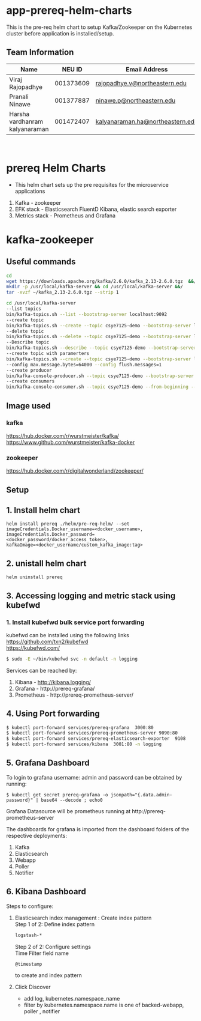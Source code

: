 # app-prereq-helm-charts

This is the pre-req helm chart to setup Kafka/Zookeeper on the Kubernetes cluster before application is installed/setup.

## Team Information

| Name                           | NEU ID    | Email Address                    |
| ------------------------------ | --------- | -------------------------------- |
| Viraj Rajopadhye               | 001373609 | rajopadhye.v@northeastern.edu    |
| Pranali Ninawe                 | 001377887 | ninawe.p@northeastern.edu        |
| Harsha vardhanram kalyanaraman | 001472407 | kalyanaraman.ha@northeastern.edu |

<br/>

# prereq Helm Charts

* This helm chart sets up the pre requisites for the microservice applications
1. Kafka - zookeeper
2. EFK stack - Elasticsearch FluentD Kibana, elastic search exporter
3. Metrics stack - Prometheus and Grafana

# kafka-zookeeper
## Useful commands
```bash
cd
wget https://downloads.apache.org/kafka/2.6.0/kafka_2.13-2.6.0.tgz  &&/
mkdir -p /usr/local/kafka-server && cd /usr/local/kafka-server &&/
tar -xvzf ~/kafka_2.13-2.6.0.tgz --strip 1

cd /usr/local/kafka-server
--list topics
bin/kafka-topics.sh --list --bootstrap-server localhost:9092
--create topic
bin/kafka-topics.sh --create --topic csye7125-demo --bootstrap-server localhost:9092
--delete topic
bin/kafka-topics.sh --delete --topic csye7125-demo --bootstrap-server localhost:9092
--Describe topic
bin/kafka-topics.sh --describe --topic csye7125-demo --bootstrap-server localhost:9092
--create topic with paramerters
bin/kafka-topics.sh --create --topic csye7125-demo --bootstrap-server localhost:9092 --partitions 1 --replication-factor 1 \
--config max.message.bytes=64000 --config flush.messages=1
--create producer
bin/kafka-console-producer.sh --topic csye7125-demo --bootstrap-server localhost:9092
--create consumers
bin/kafka-console-consumer.sh --topic csye7125-demo --from-beginning --bootstrap-server localhost:9092 --group cg1
```

## Image used
### kafka
https://hub.docker.com/r/wurstmeister/kafka/<br>
https://www.github.com/wurstmeister/kafka-docker

### zookeeper
https://hub.docker.com/r/digitalwonderland/zookeeper/

## Setup

## 1. Install helm chart
```
helm install prereq ./helm/pre-req-helm/ --set imageCredentials.Docker_username=<docker_username>,
imageCredentials.Docker_password=<docker_password/docker_access_token>,
kafkaImage=<docker_username/custom_kafka_image:tag>
```

## 2. unistall helm chart
```
helm uninstall prereq
```


## 3. Accessing logging and metric stack using kubefwd
### 1. Install kubefwd bulk service port forwarding
kubefwd can be installed using the following links<br/>
https://github.com/txn2/kubefwd<br/>
https://kubefwd.com/
```bash
$ sudo -E ~/bin/kubefwd svc -n default -n logging
```

Services can be reached by:
1. Kibana - http://kibana.logging/
2. Grafana - http://prereq-grafana/
3. Prometheus - http://prereq-prometheus-server/

## 4. Using Port forwarding

```bash
$ kubectl port-forward services/prereq-grafana  3000:80
$ kubectl port-forward services/prereq-prometheus-server 9090:80
$ kubectl port-forward services/prereq-elasticsearch-exporter  9108
$ kubectl port-forward services/kibana  3001:80 -n logging
```
## 5. Grafana Dashboard
To login to grafana username: admin and password can be obtained by running:
```
$ kubectl get secret prereq-grafana -o jsonpath="{.data.admin-password}" | base64 --decode ; echo0
```

Grafana Datasource will be prometheus running at
http://prereq-prometheus-server

The dashboards for grafana is imported from the dashboard folders of the respective deployments:
1. Kafka
2. Elasticsearch
3. Webapp
4. Poller
5. Notifier

## 6. Kibana Dashboard
Steps to configure:
1. Elasticsearch index management : Create index pattern<br/>
  Step 1 of 2: Define index pattern<br/>
   ```bash
   logstash-*
   ```
    Step 2 of 2: Configure settings<br/>
    Time Filter field name
    ```bash
    @timestamp
    ```
    to create and index pattern

2. Click Discover
    * add log, kubernetes.namespace_name
    * filter by kubernetes.namespace.name is one of backed-webapp, poller , notifier